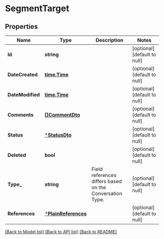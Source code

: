 # SegmentTarget

## Properties
Name | Type | Description | Notes
------------ | ------------- | ------------- | -------------
**Id** | **string** |  | [optional] [default to null]
**DateCreated** | [**time.Time**](time.Time.md) |  | [optional] [default to null]
**DateModified** | [**time.Time**](time.Time.md) |  | [optional] [default to null]
**Comments** | [**[]CommentDto**](CommentDto.md) |  | [optional] [default to null]
**Status** | [***StatusDto**](StatusDto.md) |  | [optional] [default to null]
**Deleted** | **bool** |  | [optional] [default to null]
**Type_** | **string** | Field references differs based on the Conversation Type. | [optional] [default to null]
**References** | [***PlainReferences**](PlainReferences.md) |  | [optional] [default to null]

[[Back to Model list]](../README.md#documentation-for-models) [[Back to API list]](../README.md#documentation-for-api-endpoints) [[Back to README]](../README.md)


